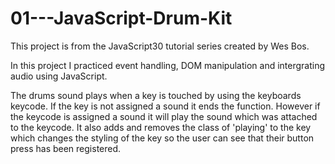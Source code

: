 # 01---JavaScript-Drum-Kit
This project is from the JavaScript30 tutorial series created by Wes Bos.

In this project I practiced event handling, DOM manipulation and intergrating audio using JavaScript. 

The drums sound plays when a key is touched by using the keyboards keycode. If the key is not assigned a sound it ends the function. However if the keycode is assigned a sound it will play the sound which was attached to the keycode. It also adds and removes the class of 'playing' to the key which changes the styling of the key so the user can see that their button press has been registered.

